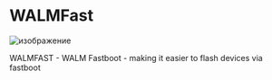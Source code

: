 # WALMFast

![изображение](https://github.com/user-attachments/assets/29772e85-5d0d-4039-b2ab-36553e911918)


WALMFAST - WALM Fastboot - making it easier to flash devices via fastboot
